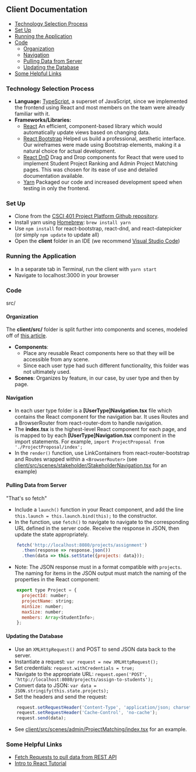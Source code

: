 ## Client Documentation

- [Technology Selection Process](#technology-selection-process)
- [Set Up](#set-up)
- [Running the Application](#running-the-application)
- [Code](#code)
  * [Organization](#organization)
  * [Navigation](#navigation)
  * [Pulling Data from Server](#pulling-data-from-server)
  * [Updating the Database](#updating-the-database)
- [Some Helpful Links](#some-helpful-links)

### Technology Selection Process

- **Language:** [TypeScript](https://www.typescriptlang.org/), a superset of JavaScript, since we implemented the frontend using React and most members on the team were already familiar with it.
- **Frameworks/Libraries:** 
  * [React](https://projects.spring.io/spring-boot/) An efficient, component-based library which would automatically update views based on changing data.
  * [React Bootstrap](https://react-bootstrap.github.io/) Helped us build a professional, aesthetic interface. Our wireframes were made using Bootstrap elements, making it a natural choice for actual development. 
  * [React DnD](http://react-dnd.github.io/react-dnd/) Drag and Drop components for React that were used to implement Student Project Ranking and Admin Project Matching pages. This was chosen for its ease of use and detailed documentation available.
  * [Yarn](https://yarnpkg.com/en/) Packaged our code and increased development speed when testing in only the frontend.

### Set Up
- Clone from the [CSCI 401 Project Platform Github repository](https://github.com/joanhong/csci401-project). 
- Install yarn using [Homebrew](https://brew.sh/): `brew install yarn`
- Use `npm install` for react-bootstrap, react-dnd, and react-datepicker (or simply `npm update` to update all)
- Open the **client** folder in an IDE (we recommend [Visual Studio Code](https://code.visualstudio.com/))

### Running the Application
- In a separate tab in Terminal, run the client with `yarn start`
- Navigate to localhost:3000 in your browser

### Code
src/

#### Organization

The **client/src/** folder is split further into components and scenes, modeled off of [this article](https://medium.com/@alexmngn/how-to-better-organize-your-react-applications-2fd3ea1920f1).

- **Components**:
  * Place any reusable React components here so that they will be accessible from any scene.
  * Since each user type had such different functionality, this folder was not ultimately used.
- **Scenes**: Organizes by feature, in our case, by user type and then by page.

#### Navigation
- In each user type folder is a **[UserType]Navigation.tsx** file which contains the React component for the navigation bar. It uses Routes and a BrowserRouter from react-router-dom to handle navigation.
- The **index.tsx** is the highest-level React component for each page, and is mapped to by each **[UserType]Navigation.tsx** component in the import statements. For example, `import ProjectProposal from './ProjectProposal/index';`
- In the `render()` function, use LinkContainers from react-router-bootstrap and Routes wrapped within a `<BrowserRouter>` (see [client/src/scenes/stakeholder/StakeholderNavigation.tsx](https://github.com/joanhong/csci401-project/blob/master/client/src/scenes/stakeholder/StakeholderNavigation.tsx) for an example)

#### Pulling Data from Server
"That's so fetch"

- Include a `launch()` function in your React component, and add the line `this.launch = this.launch.bind(this);` to the constructor.
- In the function, use `fetch()` to navigate to navigate to the corresponding URL defined in the server code. Receive the response in JSON, then update the state appropriately.
```javascript
    fetch('http://localhost:8080/projects/assignment')
      .then(response => response.json())
      .then(data => this.setState({projects: data}));
```
- Note: The JSON response must in a format compatible with `projects`. The naming for items in the JSON output must match the naming of the properties in the React component:
```javascript
	export type Project = {
	  projectId: number;
	  projectName: string;
	  minSize: number;
	  maxSize: number;
	  members: Array<StudentInfo>;
	};
```

#### Updating the Database
- Use an `XMLHttpRequest()` and POST to send JSON data back to the server.
- Instantiate a request: `var request = new XMLHttpRequest();`
- Set credentials: `request.withCredentials = true;`
- Navigate to the appropriate URL: `request.open('POST', 'http://localhost:8080/projects/assign-to-students');`
- Convert data to JSON: `var data = JSON.stringify(this.state.projects);`
- Set the headers and send the request:
```javascript
    request.setRequestHeader('Content-Type', 'application/json; charset=UTF-8');
    request.setRequestHeader('Cache-Control', 'no-cache');
    request.send(data);
```
- See [client/src/scenes/admin/ProjectMatching/index.tsx](https://github.com/joanhong/csci401-project/blob/master/client/src/scenes/admin/ProjectMatching/index.tsx) for an example.

### Some Helpful Links
- [Fetch Requests to pull data from REST API](https://facebook.github.io/react-native/docs/network.html)
- [Intro to React Tutorial](https://reactjs.org/tutorial/tutorial.html)
